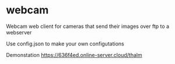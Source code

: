# webcam
Webcam web client for cameras that send their images over ftp to a webserver

Use config.json to make your own configutations


Demonstation https://636f4ed.online-server.cloud/thalm
